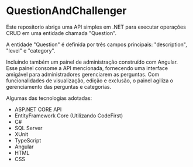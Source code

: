 # QuestionAndChallenger

 Este repositorio abriga uma API simples em .NET para executar operações CRUD
em uma entidade chamada "Question". 

A entidade "Question" é definida por três campos principais: "description", "level" e "category". 

Incluindo também um painel de administração construído com Angular. Esse painel consome a API mencionada, fornecendo uma interface amigável para administradores gerenciarem as perguntas. Com funcionalidades de visualização, edição e exclusão, o painel agiliza o gerenciamento das perguntas e categorias.

Algumas das tecnologias adotadas:

+ ASP.NET CORE API
+ EntityFramework Core (Utilizando CodeFirst)
+ C#
+ SQL Server
+ XUnit
+ TypeScript
+ Angular
+ HTML
+ CSS
